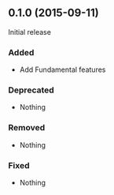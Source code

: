 ## 0.1.0 (2015-09-11)

Initial release

### Added

- Add Fundamental features

### Deprecated

- Nothing

### Removed

- Nothing

### Fixed

- Nothing
